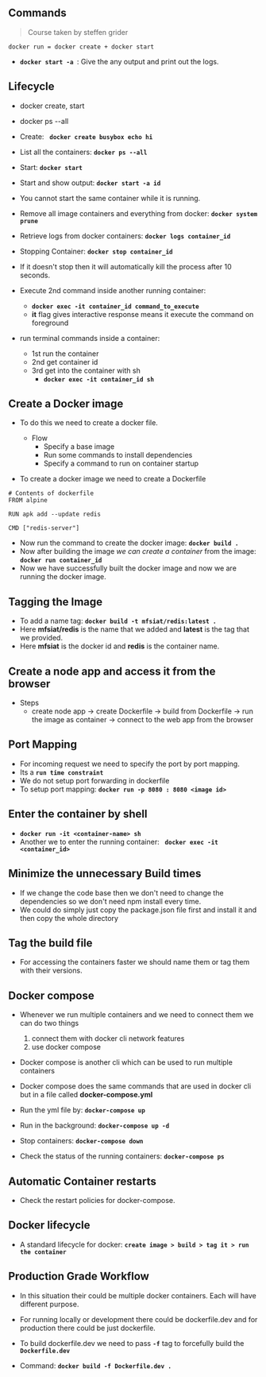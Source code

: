 ## Commands

> Course taken by steffen grider

```
docker run = docker create + docker start

```

- **`docker start -a `**: Give the any output and print out the logs.

## Lifecycle

- docker create, start
- docker ps --all
- Create: **` docker create busybox echo hi`**
- List all the containers: **`docker ps --all`**
- Start: **`docker start`**
- Start and show output: **`docker start -a id`**
- You cannot start the same container while it is running.
- Remove all image containers and everything from docker: **`docker system prune`**
- Retrieve logs from docker containers: **`docker logs container_id`**
- Stopping Container: **`docker stop container_id`**
- If it doesn't stop then it will automatically kill the process after 10 seconds.
- Execute 2nd command inside another running container:

  - **`docker exec -it container_id command_to_execute`**
  - **it** flag gives interactive response means it execute the command on foreground

- run terminal commands inside a container:
  - 1st run the container
  - 2nd get container id
  - 3rd get into the container with sh
    - **`docker exec -it container_id sh`**

## Create a Docker image

- To do this we need to create a docker file.

  - Flow
    - Specify a base image
    - Run some commands to install dependencies
    - Specify a command to run on container startup

- To create a docker image we need to create a Dockerfile

```
# Contents of dockerfile
FROM alpine

RUN apk add --update redis

CMD ["redis-server"]
```

- Now run the command to create the docker image: **`docker build .`**
- Now after building the image _we can create a container_ from the image: **`docker run container_id`**
- Now we have successfully built the docker image and now we are running the docker image.

## Tagging the Image

- To add a name tag: **`docker build -t mfsiat/redis:latest . `**
- Here **mfsiat/redis** is the name that we added and **latest** is the tag that we provided.
- Here **mfsiat** is the docker id and **redis** is the container name.

## Create a node app and access it from the browser

- Steps
  - create node app -> create Dockerfile -> build from Dockerfile -> run the image as container -> connect to the web app from the browser

## Port Mapping

- For incoming request we need to specify the port by port mapping.
- Its a **`run time constraint`**
- We do not setup port forwarding in dockerfile
- To setup port mapping: **`docker run -p 8080 : 8080 <image id>`**

## Enter the container by shell

- **`docker run -it <container-name> sh`**
- Another we to enter the running container: **` docker exec -it <container_id>`**

## Minimize the unnecessary Build times

- If we change the code base then we don't need to change the dependencies so we don't need npm install every time.
- We could do simply just copy the package.json file first and install it and then copy the whole directory

## Tag the build file

- For accessing the containers faster we should name them or tag them with their versions.

## Docker compose

- Whenever we run multiple containers and we need to connect them we can do two things

  1. connect them with docker cli network features
  2. use docker compose

- Docker compose is another cli which can be used to run multiple containers

- Docker compose does the same commands that are used in docker cli but in a file called **docker-compose.yml**

- Run the yml file by: **`docker-compose up`**
- Run in the background: **`docker-compose up -d`**
- Stop containers: **`docker-compose down`**
- Check the status of the running containers: **`docker-compose ps`**

## Automatic Container restarts

- Check the restart policies for docker-compose.

## Docker lifecycle

- A standard lifecycle for docker: **`create image > build > tag it > run the container`**

## Production Grade Workflow

- In this situation their could be multiple docker containers. Each will have different purpose.
- For running locally or development there could be dockerfile.dev and for production there could be just dockerfile.

- To build dockerfile.dev we need to pass **`-f`** tag to forcefully build the **`Dockerfile.dev`**

- Command: **`docker build -f Dockerfile.dev .`**
